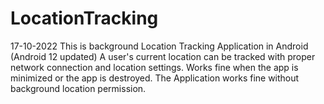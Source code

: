 # LocationTracking
17-10-2022
This is background Location Tracking Application in Android (Android 12 updated)
A user's current location can be tracked with proper network connection and location settings.
Works fine when the app is minimized or the app is destroyed.
The Application works fine without background location permission.
